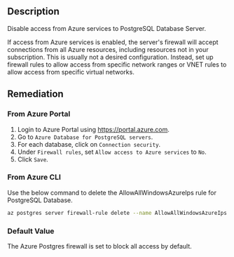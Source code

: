 ## Description

Disable access from Azure services to PostgreSQL Database Server.

If access from Azure services is enabled, the server's firewall will accept connections from all Azure resources, including resources not in your subscription. This is usually not a desired configuration. Instead, set up firewall rules to allow access from specific network ranges or VNET rules to allow access from specific virtual networks.

## Remediation

### From Azure Portal

1. Login to Azure Portal using https://portal.azure.com.
2. Go to `Azure Database for PostgreSQL servers`.
3. For each database, click on `Connection security`.
4. Under `Firewall rules`, set `Allow access to Azure services` to `No`.
5. Click `Save`.


### From Azure CLI

Use the below command to delete the AllowAllWindowsAzureIps rule for PostgreSQL Database.

```bash
az postgres server firewall-rule delete --name AllowAllWindowsAzureIps -- resource-group <resourceGroupName> --server-name <serverName>
```

### Default Value

The Azure Postgres firewall is set to block all access by default.
